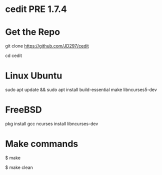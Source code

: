 # cedit PRE 1.7.4

# Get the Repo
git clone https://github.com/JD297/cedit

cd cedit

# Linux Ubuntu
sudo apt update && sudo apt install build-essential make libncurses5-dev

# FreeBSD
pkg install gcc ncurses 
install libncurses-dev

# Make commands
$ make

$ make clean
